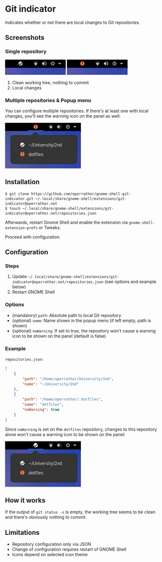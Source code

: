 # Git indicator

Indicates whether or not there are local changes to Git repositories.

## Screenshots

### Single repository

![Indicating that the working tree is clean and there's nothing to commit](screenshots/clean-working-tree.png)
![Indicating that there are local changes](screenshots/local-changes.png)

1. Clean working tree, nothing to commit
2. Local changes

### Multiple repositories & Popup menu

You can configure multiple repositories.
If there's at least one with local changes, you'll see the warning icon on the panel as well:

![Indicating that there's at least one repository with local changes](screenshots/multiple-repositories.png)

## Installation

```console
$ git clone https://github.com/operrathor/gnome-shell-git-indicator.git ~/.local/share/gnome-shell/extensions/git-indicator@operrathor.net
$ touch ~/.local/share/gnome-shell/extensions/git-indicator@operrathor.net/repositories.json
```

Afterwards, restart Gnome Shell and enable the extension via `gnome-shell-extension-prefs` or Tweaks.

Proceed with configuration.

## Configuration

### Steps

1. Update `~/.local/share/gnome-shell/extensions/git-indicator@operrathor.net/repositories.json` (see options and example below)
2. Restart GNOME Shell

### Options

* (mandatory) `path`: Absolute path to local Git repository
* (optional) `name`: Name shown in the popup menu (if left empty, path is shown)
* (optional) `noWarning`: If set to true, the repository won't cause a warning icon to be shown on the panel (default is false)

### Example

`repositories.json`:
```json
[
    {
        "path": "/home/operrathor/University/2nd",
        "name": "~/University/2nd"
    },
    {
        "path": "/home/operrathor/.dotfiles",
        "name": "dotfiles",
        "noWarning": true
    }
]
```

Since `noWarning` is set on the `dotfiles` repository, changes to this repository alone won't cause a warning icon to be shown on the panel:

![Repository with local changes but noWarning set](screenshots/no-warning.png)

## How it works

If the output of `git status -s` is empty, the working tree seems to be clean and there's obviously nothing to commit.

## Limitations

* Repository configuration only via JSON
* Change of configuration requires restart of GNOME Shell
* Icons depend on selected icon theme
